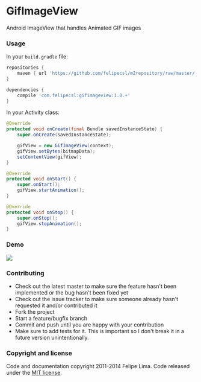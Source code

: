 GifImageView
============

Android ImageView that handles Animated GIF images

### Usage

In your ``build.gradle`` file:

```groovy
repositories {
    maven { url 'https://github.com/felipecsl/m2repository/raw/master/' }
}

dependencies {
    compile 'com.felipecsl:gifimageview:1.0.+'
}
```

In your Activity class:

```java
@Override
protected void onCreate(final Bundle savedInstanceState) {
    super.onCreate(savedInstanceState);

    gifView = new GifImageView(context);
    gifView.setBytes(bitmapData);
    setContentView(gifView);
}

@Override
protected void onStart() {
    super.onStart();
    gifView.startAnimation();
}

@Override
protected void onStop() {
    super.onStop();
    gifView.stopAnimation();
}
```

### Demo

![](https://raw.githubusercontent.com/felipecsl/GifImageView/master/demo.gif)

### Contributing

* Check out the latest master to make sure the feature hasn't been implemented or the bug hasn't been fixed yet
* Check out the issue tracker to make sure someone already hasn't requested it and/or contributed it
* Fork the project
* Start a feature/bugfix branch
* Commit and push until you are happy with your contribution
* Make sure to add tests for it. This is important so I don't break it in a future version unintentionally.

### Copyright and license

Code and documentation copyright 2011-2014 Felipe Lima.
Code released under the [MIT license](https://github.com/felipecsl/GifImageView/blob/master/LICENSE.txt).
